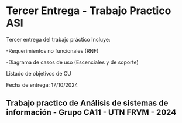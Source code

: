 # Tercer Entrega - Trabajo Practico ASI

Tercer entrega del trabajo práctico Incluye:

-Requerimientos no funcionales (RNF)

-Diagrama de casos de uso (Escenciales y de soporte)

Listado de objetivos de CU

Fecha de entrega: 17/10/2024


## Trabajo practico de Análisis de sistemas de información - Grupo CA11 - UTN FRVM - 2024
